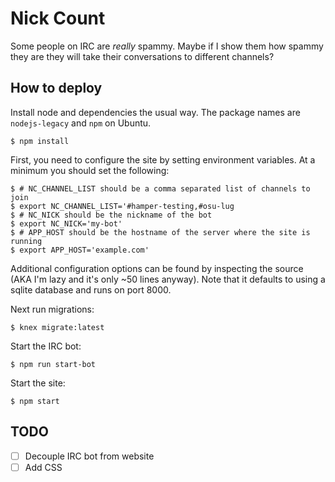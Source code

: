 Nick Count
==========

Some people on IRC are *really* spammy. Maybe if I show them how spammy they
are they will take their conversations to different channels?

How to deploy
-------------
Install node and dependencies the usual way. The package names are 
`nodejs-legacy` and `npm` on Ubuntu.

```shell
$ npm install
```

First, you need to configure the site by setting environment variables. At a
minimum you should set the following:
```shell
$ # NC_CHANNEL_LIST should be a comma separated list of channels to join
$ export NC_CHANNEL_LIST='#hamper-testing,#osu-lug
$ # NC_NICK should be the nickname of the bot
$ export NC_NICK='my-bot'
$ # APP_HOST should be the hostname of the server where the site is running
$ export APP_HOST='example.com'
```
Additional configuration options can be found by inspecting the source (AKA I'm
lazy and it's only ~50 lines anyway). Note that it defaults to using a sqlite
database and runs on port 8000.

Next run migrations:
```shell
$ knex migrate:latest
```

Start the IRC bot:
```shell
$ npm run start-bot
```
Start the site:
```shell
$ npm start
```


TODO
----
- [ ] Decouple IRC bot from website
- [ ] Add CSS
